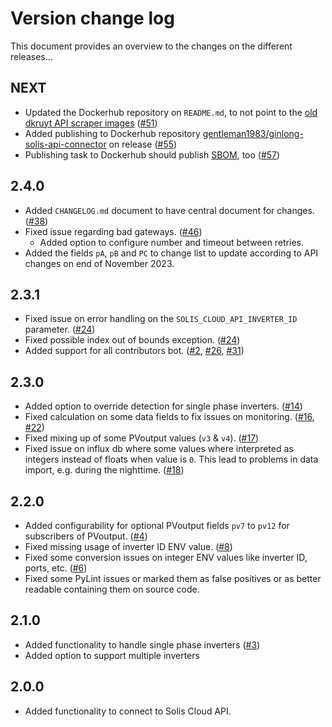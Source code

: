 # Version change log
This document provides an overview to the changes on the different releases...

## NEXT
* Updated the Dockerhub repository on `README.md`, to not point to the [old dkruyt API scraper images](https://hub.docker.com/repository/docker/dkruyt/ginlong-scraper) ([#51](https://github.com/Gentleman1983/ginlong_solis_api_connector/issues/51))
* Added publishing to Dockerhub repository [gentleman1983/ginlong-solis-api-connector](https://hub.docker.com/repository/docker/gentleman1983/ginlong-solis-api-connector) on release ([#55](https://github.com/Gentleman1983/ginlong_solis_api_connector/issues/55))
* Publishing task to Dockerhub should publish [SBOM](https://www.cisa.gov/sbom), too ([#57](https://github.com/Gentleman1983/ginlong_solis_api_connector/issues/57))

## 2.4.0
* Added `CHANGELOG.md` document to have central document for changes. ([#38](https://github.com/Gentleman1983/ginlong_solis_api_connector/issues/38))
* Fixed issue regarding bad gateways. ([#46](https://github.com/Gentleman1983/ginlong_solis_api_connector/issues/46))
  * Added option to configure number and timeout between retries.
* Added the fields `pA`, `pB` and `PC` to change list to update according to API changes on end of November 2023.

## 2.3.1
* Fixed issue on error handling on the `SOLIS_CLOUD_API_INVERTER_ID` parameter. ([#24](https://github.com/Gentleman1983/ginlong_solis_api_connector/issues/24))
* Fixed possible index out of bounds exception. ([#24](https://github.com/Gentleman1983/ginlong_solis_api_connector/issues/24))
* Added support for all contributors bot. ([#2](https://github.com/Gentleman1983/ginlong_solis_api_connector/issues/2), [#26](https://github.com/Gentleman1983/ginlong_solis_api_connector/issues/26), [#31](https://github.com/Gentleman1983/ginlong_solis_api_connector/issues/31))

## 2.3.0
* Added option to override detection for single phase inverters. ([#14](https://github.com/Gentleman1983/ginlong_solis_api_connector/issues/14))
* Fixed calculation on some data fields to fix issues on monitoring. ([#16](https://github.com/Gentleman1983/ginlong_solis_api_connector/issues/16), [#22](https://github.com/Gentleman1983/ginlong_solis_api_connector/issues/22))
* Fixed mixing up of some PVoutput values (`v3` & `v4`). ([#17](https://github.com/Gentleman1983/ginlong_solis_api_connector/issues/17))
* Fixed issue on influx db where some values where interpreted as integers instead of floats when value is `0`. This lead to problems in data import, e.g. during the nighttime. ([#18](https://github.com/Gentleman1983/ginlong_solis_api_connector/issues/18))

## 2.2.0
* Added configurability for optional PVoutput fields `pv7` to `pv12` for subscribers of PVoutput. ([#4](https://github.com/Gentleman1983/ginlong_solis_api_connector/issues/4))
* Fixed missing usage of inverter ID ENV value. ([#8](https://github.com/Gentleman1983/ginlong_solis_api_connector/issues/8))
* Fixed some conversion issues on integer ENV values like inverter ID, ports, etc. ([#6](https://github.com/Gentleman1983/ginlong_solis_api_connector/issues/6))
* Fixed some PyLint issues or marked them as false positives or as better readable containing them on source code.

## 2.1.0
* Added functionality to handle single phase inverters ([#3](https://github.com/Gentleman1983/ginlong_solis_api_connector/issues/3))
* Added option to support multiple inverters

## 2.0.0
* Added functionality to connect to Solis Cloud API.

